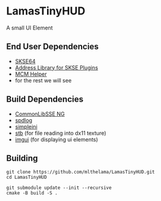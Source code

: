 # LamasTinyHUD
A small UI Element

## End User Dependencies
* [SKSE64](https://skse.silverlock.org/)
* [Address Library for SKSE Plugins](https://www.nexusmods.com/skyrimspecialedition/mods/32444)
* [MCM Helper](https://www.nexusmods.com/skyrimspecialedition/mods/53000)
* for the rest we will see


## Build Dependencies
* [CommonLibSSE NG](https://github.com/CharmedBaryon/CommonLibSSE-NG)
* [spdlog](https://github.com/gabime/spdlog)
* [simpleini](https://github.com/brofield/simpleini)
* [stb](https://github.com/nothings/stb) (for file reading into dx11 texture)
* [imgui](https://github.com/ocornut/imgui) (for displaying ui elements)

## Building
```
git clone https://github.com/mlthelama/LamasTinyHUD.git
cd LamasTinyHUD

git submodule update --init --recursive
cmake -B build -S .
```

